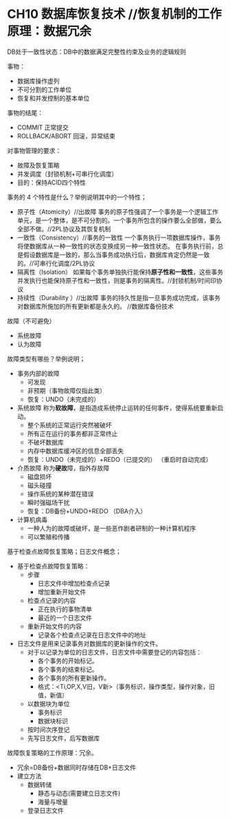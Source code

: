 # CH10 数据库恢复技术 //恢复机制的工作原理：数据冗余 

DB处于一致性状态：DB中的数据满足完整性约束及业务的逻辑规则

事物：
- 数据库操作虚列
- 不可分割的工作单位
- 恢复和并发控制的基本单位

事物的结尾：
- COMMIT         正常提交
- ROLLBACK/ABORT 回滚，异常结束

对事物管理的要求：
- 故障及恢复策略
- 并发调度（封锁机制+可串行化调度）
- 目的：保持ACID四个特性

事务的 4 个特性是什么？举例说明其中的一个特性；
- 原子性（Atomicity）//出故障
	事务的原子性强调了一个事务是一个逻辑工作单元，是一个整体，是不可分割的。一个事务所包含的操作要么全部做，要么全部不做。//2PL协议及其恢复机制
- 一致性（Consistency）//事务的一致性
	一个事务执行一项数据库操作，事务将使数据库从一种一致性的状态变换成另一种一致性状态。 
	在事务执行前，总是假设数据库是一致的，那么当事务成功执行后，数据库肯定仍然是一致的。//可串行化调度/2PL协议
- 隔离性（Isolation）
	如果每个事务单独执行能保持**原子性和一致性**，这些事务并发执行也能保持原子性和一致性，则是事务的隔离性。//封锁机制/时间印协议
- 持续性（Durability ）//出故障
	事务的持久性是指一旦事务成功完成，该事务对数据库所施加的所有更新都是永久的。 //数据库备份技术

故障（不可避免）
- 系统故障
- 认为故障

故障类型有哪些？举例说明；
- 事务内部的故障
	- 可发现
	- 非预期（事物故障仅指此类）
	- 恢复：UNDO（未完成的）
- 系统故障
	称为**软故障**，是指造成系统停止运转的任何事件，使得系统要重新启动。 
	- 整个系统的正常运行突然被破坏
	- 所有正在运行的事务都非正常终止
	- 不破坏数据库
	- 内存中数据库缓冲区的信息全部丢失
	- 恢复：UNDO（未完成的）+REDO（已提交的）  （重启时自动完成）
- 介质故障
	称为**硬故**障，指外存故障
	- 磁盘损坏
	- 磁头碰撞
	- 操作系统的某种潜在错误
	- 瞬时强磁场干扰
	- 恢复：DB备份+UNDO+REDO  （DBA介入）
- 计算机病毒
	- 一种人为的故障或破坏，是一些恶作剧者研制的一种计算机程序
	- 可以繁殖和传播

基于检查点故障恢复策略；日志文件概念；
- 基于检查点故障恢复策略：
  - 步骤
    - 日志文件中增加检查点记录
    - 增加重新开始文件  
  - 检查点记录的内容
    - 正在执行的事物清单
    - 最近的一个日志文件
  - 重新开始文件的内容
    - 记录各个检查点记录在日志文件中的地址   
- 日志文件是用来记录事务对数据库的更新操作的文件。
	- 对于以记录为单位的日志文件，日志文件中需要登记的内容包括：
	  - 各个事务的开始标记。
	  - 各个事务的结束标记。
	  - 各个事务的所有更新操作。
	  - 格式：<Ti,OP,X,V旧，V新>（事务标识，操作类型，操作对象，旧值，新值）
    - 以数据块为单位
      - 事务标识
      - 数据块标识  
    - 按时间次序登记
    - 先写日志文件，后写数据库

故障恢复策略的工作原理：冗余。
- 冗余=DB备份+数据同时存储在DB+日志文件
- 建立方法
  - 数据转储
    - 静态与动态(需要建立日志文件)
    - 海量与增量
  - 登录日志文件 